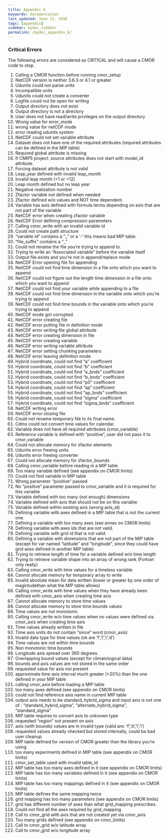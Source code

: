 ```yaml
---
title: Appendix A 
keywords: documentation
last_updated: June 12, 2016
tags: [appendix]
sidebar: mydoc_sidebar
permalink: /mydoc_appendix_A/
---
```


### Critical Errors

The following errors are considered as CRITICAL and will cause a CMOR code to stop.


  1. Calling a CMOR function before running cmor_setup
  1. NetCDF version is neither 3.6.3 or 4.1 or greater
  1. Udunits could not parse units
  1. Incompatible units
  1. Udunits could not create a converter
  1. Logfile could not be open for writing
  1. Output directory does not exist
  1. Output directory is not a directory
  1. User does not have read/write privileges on the output directory
  1. Wrong value for error_mode
  1. wrong value for netCDF mode
  1. error reading udunits system
  1. NetCDF could not set variable attribute
  1. Dataset does not have one of the required attributes (required attributes can be defined in the MIP table)
  1. Required global attribute is missing
  1. If CMIP5 project: source attributes does not start with model_id attribute.
  1. Forcing dataset attribute is not valid
  1. Leap_year defined with invalid leap_month
  1. Invalid leap month (<1 or >12)
  1. Leap month defined but no leap year
  1. Negative realization number
  1. Zfactor variable not defined when needed
  1. Zfactor defined w/o values and NOT time dependent.
  1. Variable has axis defined with formula terms depending on axis that are not part of the variable
  1. NetCDF error when creating zfactor variable
  1. NetCDF Error defining compression parameters
  1. Calling cmor_write with an invalid variable id
  1. Could not create path structure
  1. “variable id” contains a “_” or a ‘-‘ this means bad MIP table.
  1. “file_suffix” contains a “_”
  1. Could not rename the file you’re trying to append to.
  1. Trying to write an “Associated variable” before the variable itself
  1. Output file exists and you’re not in append/replace mode
  1. NetCDF Error opening file for appending
  1. NetCDF could not find time dimension in a file onto which you want to append
  1. NetCDF could not figure out the length time dimension in a file onto which you want to append
  1. NetCDF could not find your variable while appending to a file
  1. NetCDF could not find time dimension in the variable onto which you’re trying to append
  1. NetCDF could not find time bounds in the variable onto which you’re trying to append
  1. NetCDF mode got corrupted.
  1. NetCDF error creating file
  1. NetCDF error putting file in definition mode
  1. NetCDF error writing file global attribute
  1. NetCDF error creating dimension in file
  1. NetCDF error creating variable
  1. NetCDF error writing variable attribute
  1. NetCDF error setting chunking parameters
  1. NetCDF error leaving definition mode
  1. Hybrid coordinate, could not find “a” coefficient
  1. Hybrid coordinate, could not find “b” coefficient
  1. Hybrid coordinate, could not find “a_bnds” coefficient
  1. Hybrid coordinate, could not find “b_bnds” coefficient
  1. Hybrid coordinate, could not find “p0” coefficient
  1. Hybrid coordinate, could not find “ap” coefficient
  1. Hybrid coordinate, could not find “ap_bnds” coefficient
  1. Hybrid coordinate, could not find “sigma” coefficient
  1. Hybrid coordinate, could not find “sigma_bnds” coefficient
  1. NetCDF writing error
  1. NetCDF error closing file
  1. Could not rename temporary file to its final name.
  1. Cdms could not convert time values for calendar.
  1. Variable does not have all required attributes (cmor_variable)
  1. Reference variable is defined with “positive”, user did not pass it to cmor_variable
  1. Could not allocate memory for zfactor elements
  1. Udunits error freeing units
  1. Udunits error freeing converter
  1. Could not allocate memory for zfactor_bounds
  1. Calling cmor_variable before reading in a MIP table
  1. Too many variable defined (see appendix on CMOR limits)
  1. Could not find variable in MIP table
  1. Wrong parameter “positive” passed
  1. No “positive” parameter passed to cmor_variable and it is required for this variable
  1. Variable defined with too many (not enough) dimensions
  1. Variable defined with axis that should not be on this variable
  1. Variable defined within existing axis (wrong axis_id)
  1. Defining variable with axes defined in a MIP table that is not the current one.
  1. Defining a variable with too many axes (see annex on CMOR limits)
  1. Defining variable with axes ids that are not valid.
  1. Defining variable with grid id that is not valid.
  1. Defining a variable with dimensions that are not part of the MIP table (except for var named “latitude” and “longitude”, since they could have grid axes defined in another MIP table)
  1. Trying to retrieve length of time for a variable defined w/o time length
  1. Trying to retrieve variable shape into an array of wrong rank (Fortran only really)
  1. Calling cmor_write with time values for a timeless variable
  1. Cannot allocate memory for temporary array to write
  1. Invalid absolute mean for data written (lower or greater by one order of magintudethan what the MIP table allows)
  1. Calling cmor_write with time values when they have already been defined with cmor_axis when creating time axis
  1. Cannot allocate memory to store time values
  1. Cannot allocate memory to store time bounds values
  1. Time values are not monotonic
  1. Calling cmor_write w/o time values when no values were defined via cmor_axis when creating time axis
  1. Time values already written in file
  1. Time axis units do not contain “since” word (cmor_axis)
  1. Invalid data type for time values (ok are ‘f’,’l’,’i’,’d’)
  1. Time values are not within time bounds
  1. Non monotonic time bounds
  1. Longitude axis spread over 360 degrees.
  1. Overlapping bound values (except for climatological data)
  1. bounds and axis values are not stored in the same order
  1. requested value for axis not present
  1. approximate time axis interval much greater (>20%) than the one defined in your MIP table
  1. calling cmor_axis before loading a MIP table
  1. too many axes defined (see appendix on CMOR limits)
  1. could not find reference axis name in current MIP table
  1. output axis needs to be standard_hybrid_sigma and input axis is not one of : “standard_hybrid_sigma”, “alternate_hybrid_sigma”, “standard_sigma”
  1. MIP table requires to convert axis to unknown type
  1. requested “region” not present on axis
  1. axis (with bounds) values are in invalid type (valid are: ‘f’,’d’,’l’,’i’)
  1. requested values already checked but stored internally, could be bad user cleanup
  1. MIP table defined for version of CMOR greater than the library you’re using
  1. too many experiments defined in MIP table (see appendix on CMOR limits)
  1. cmor_set_table used with invalid table_id
  1. MIP table has too many axes defined in it (see appendix on CMOR limits)
  1. MIP table has too many variables defined in it (see appendix on CMOR limits)
  1. MIP table has too many mappings defined in it (see appendix on CMOR limits)
  1. MIP table defines the same mapping twice
  1. grid mapping has too many parameters (see appendix on CMOR limits)
  1. grid has different number of axes than what grid_mapping prescribes.
  1. Could not find all the axes required by grid_mapping
  1. Call to cmor_grid with axis that are not created yet via cmor_axis
  1. Too many grids defined (see appendix on cmor_limits)
  1. Call to cmor_grid w/o latitude array
  1. Call to cmor_grid w/o longitude array




